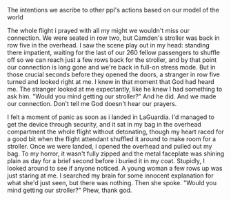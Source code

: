 The intentions we ascribe to other ppl's actions based on our model of the world


The whole flight i prayed with all my might we wouldn't miss our connection. We were seated in row two, but Camden's stroller was back in row five in the overhead. I saw the scene play out in my head:
standing there impatient, waiting for the last of our 260 fellow passengers to shuffle off so we can reach just a few rows back for the stroller, and by that point our connection is long gone and we're back in full-on stress mode.
But in those crucial seconds before they opened the doors, a stranger in row five turned and looked right at me. I knew in that moment that God had heard me. The stranger looked at me expectantly, like he knew I had something to ask him.
"Would you mind getting our stroller?"
And he did. And we made our connection.
Don't tell me God doesn't hear our prayers.


I felt a moment of panic as soon as i landed in LaGuardia. I'd managed to get the device through security, and it sat in my bag in the overhead compartment the whole flight without detonating, though my heart raced for a good bit when the flight attendant shuffled it around to make room for a stroller.
Once we were landed, i opened the overhead and pulled out my bag. To my horror, it wasn't fully zipped and the metal faceplate was shining plain as day for a brief second before i buried it in my coat. Stupidly, I looked around to see if anyone noticed. A young woman a few rows up was just staring at me. I searched my brain for some innocent explanation for what she'd just seen, but there was nothing.
Then she spoke.
"Would you mind getting our stroller?"
Phew, thank god.

